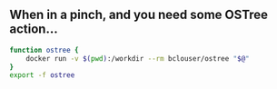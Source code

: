

## When in a pinch, and you need some OSTree action...

```bash
function ostree {
    docker run -v $(pwd):/workdir --rm bclouser/ostree "$@"
}
export -f ostree
```

